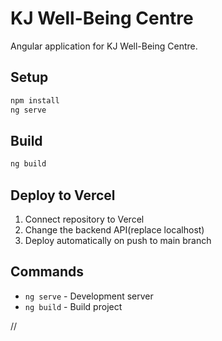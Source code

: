 # KJ Well-Being Centre

Angular application for KJ Well-Being Centre.

## Setup

```bash
npm install
ng serve
```

## Build

```bash
ng build
```

## Deploy to Vercel

1. Connect repository to Vercel
2. Change the backend API(replace localhost)
3. Deploy automatically on push to main branch

## Commands

- `ng serve` - Development server
- `ng build` - Build project

//
